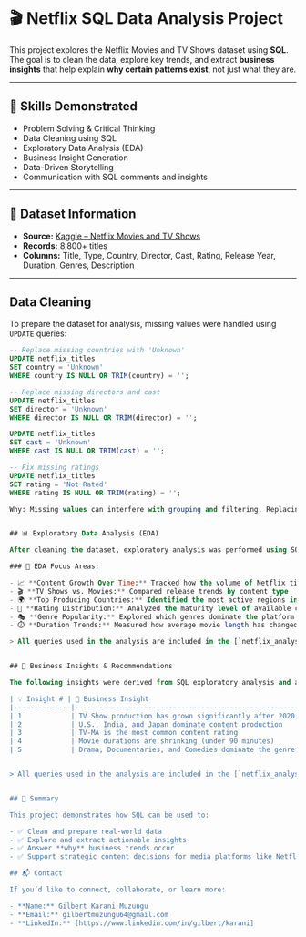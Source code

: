 
# 🎬 Netflix SQL Data Analysis Project

This project explores the Netflix Movies and TV Shows dataset using **SQL**. The goal is to clean the data, explore key trends, and extract **business insights** that help explain **why certain patterns exist**, not just what they are.

---

## 🧠 Skills Demonstrated

- Problem Solving & Critical Thinking
- Data Cleaning using SQL
- Exploratory Data Analysis (EDA)
- Business Insight Generation
- Data-Driven Storytelling
- Communication with SQL comments and insights

---

## 📁 Dataset Information

- **Source:** [Kaggle – Netflix Movies and TV Shows](https://www.kaggle.com/datasets/shivamb/netflix-shows)
- **Records:** 8,800+ titles
- **Columns:** Title, Type, Country, Director, Cast, Rating, Release Year, Duration, Genres, Description

---

##  Data Cleaning

To prepare the dataset for analysis, missing values were handled using `UPDATE` queries:

```sql
-- Replace missing countries with 'Unknown'
UPDATE netflix_titles
SET country = 'Unknown'
WHERE country IS NULL OR TRIM(country) = '';

-- Replace missing directors and cast
UPDATE netflix_titles
SET director = 'Unknown'
WHERE director IS NULL OR TRIM(director) = '';

UPDATE netflix_titles
SET cast = 'Unknown'
WHERE cast IS NULL OR TRIM(cast) = '';

-- Fix missing ratings
UPDATE netflix_titles
SET rating = 'Not Rated'
WHERE rating IS NULL OR TRIM(rating) = '';

Why: Missing values can interfere with grouping and filtering. Replacing them with "Unknown" or "Not Rated" ensures consistency.


## 📊 Exploratory Data Analysis (EDA)

After cleaning the dataset, exploratory analysis was performed using SQL to identify patterns and answer key business questions.

### 📌 EDA Focus Areas:

- 📈 **Content Growth Over Time:** Tracked how the volume of Netflix titles evolved annually
- 🎬 **TV Shows vs. Movies:** Compared release trends by content type
- 🌍 **Top Producing Countries:** Identified the most active regions in content creation
- 🔞 **Rating Distribution:** Analyzed the maturity level of available content
- 🎭 **Genre Popularity:** Explored which genres dominate the platform
- ⏱️ **Duration Trends:** Measured how average movie length has changed over time

> All queries used in the analysis are included in the [`netflix_analysis.sql`](./sql/netflix_analysis.sql) file.


## 📌 Business Insights & Recommendations

The following insights were derived from SQL exploratory analysis and are aimed at guiding Netflix's content and growth strategy:

| 💡 Insight # | 🧠 Business Insight                                                | ✅ Recommendation                                                                 |
|--------------|--------------------------------------------------------------------|-----------------------------------------------------------------------------------|
| 1            | TV Show production has grown significantly after 2020             | Invest in episodic content (series, mini-series) to support engagement            |
| 2            | U.S., India, and Japan dominate content production                | Localize content creation in emerging markets like Africa and LATAM               |
| 3            | TV-MA is the most common content rating                           | Expand family and kids content to attract a broader demographic                   |
| 4            | Movie durations are shrinking (under 90 minutes)                  | Promote short-form content and explore anthology/short-documentary formats        |
| 5            | Drama, Documentaries, and Comedies dominate the genre catalog     | Diversify into underrepresented genres such as Sci-Fi, Fantasy, and Action        |


> All queries used in the analysis are included in the [`netflix_analysis.sql`](./sql/netflix_analysis.sql) file.


## 📌 Summary

This project demonstrates how SQL can be used to:

- ✅ Clean and prepare real-world data
- ✅ Explore and extract actionable insights
- ✅ Answer **why** business trends occur
- ✅ Support strategic content decisions for media platforms like Netflix

## 📬 Contact

If you’d like to connect, collaborate, or learn more:

- **Name:** Gilbert Karani Muzungu  
- **Email:** gilbertmuzungu64@gmail.com    
- **LinkedIn:** [https://www.linkedin.com/in/gilbert/karani]

